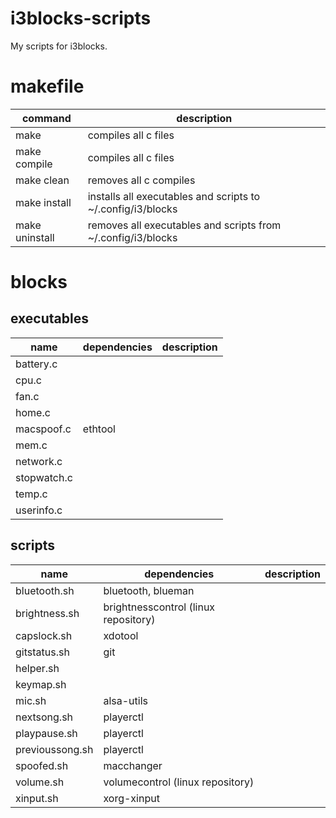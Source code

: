 # i3blocks-scripts

My scripts for i3blocks.

# makefile

| command | description |
| - | - |
| make | compiles all c files |
| make compile | compiles all c files |
| make clean | removes all c compiles |
| make install | installs all executables and scripts to ~/.config/i3/blocks |
| make uninstall | removes all executables and scripts from ~/.config/i3/blocks |

# blocks

## executables

| name | dependencies | description |
| - | - | - |
| battery.c | | |
| cpu.c | | |
| fan.c | | |
| home.c | | |
| macspoof.c | ethtool | |
| mem.c | | |
| network.c | | |
| stopwatch.c | | |
| temp.c | | |
| userinfo.c | | |

## scripts

| name | dependencies | description |
| - | - | - |
| bluetooth.sh | bluetooth, blueman | |
| brightness.sh | brightnesscontrol (linux repository) | |
| capslock.sh  | xdotool | |
| gitstatus.sh | git | |
| helper.sh | | |
| keymap.sh | | |
| mic.sh | alsa-utils | |
| nextsong.sh | playerctl | |
| playpause.sh | playerctl | |
| previoussong.sh | playerctl | |
| spoofed.sh | macchanger | |
| volume.sh | volumecontrol (linux repository) | |
| xinput.sh | xorg-xinput | |

